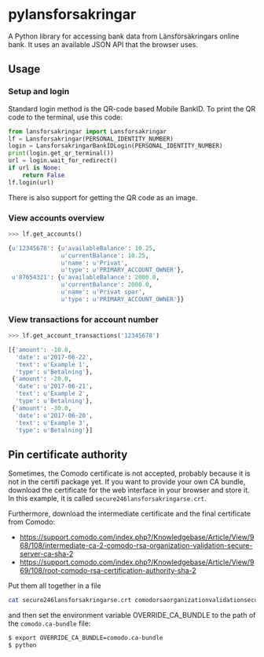 # pylansforsakringar

A Python library for accessing bank data from Länsförsäkringars online bank. It uses an available JSON API that the browser uses.

## Usage

### Setup and login

Standard login method is the QR-code based Mobile BankID. To print the QR code to the terminal, use this code:

```Python
from lansforsakringar import Lansforsakringar
lf = Lansforsakringar(PERSONAL_IDENTITY_NUMBER)
login = LansforsakringarBankIDLogin(PERSONAL_IDENTITY_NUMBER)
print(login.get_qr_terminal())
url = login.wait_for_redirect()
if url is None:
    return False
lf.login(url)
```

There is also support for getting the QR code as an image.


### View accounts overview

```Python
>>> lf.get_accounts()

{u'12345678': {u'availableBalance': 10.25,
               u'currentBalance': 10.25,
               u'name': u'Privat',
               u'type': u'PRIMARY_ACCOUNT_OWNER'},
 u'87654321': {u'availableBalance': 2000.0,
               u'currentBalance': 2000.0,
               u'name': u'Privat spar',
               u'type': u'PRIMARY_ACCOUNT_OWNER'}}
```

### View transactions for account number

```Python
>>> lf.get_account_transactions('12345678')

[{'amount': -10.0,
  'date': u'2017-06-22',
  'text': u'Example 1',
  'type': u'Betalning'},
 {'amount': -20.0,
  'date': u'2017-06-21',
  'text': u'Example 2',
  'type': u'Betalning'},
 {'amount': -30.0,
  'date': u'2017-06-20',
  'text': u'Example 3',
  'type': u'Betalning'}]
```

## Pin certificate authority
Sometimes, the Comodo certificate is not accepted, probably because it is not in the certifi package yet. If you want to provide your own CA bundle, download the certificate for the web interface in your browser and store it. In this example, it is called `secure246lansforsakringarse.crt`.

Furthermore, download the intermediate certificate and the final certificate from Comodo:
* https://support.comodo.com/index.php?/Knowledgebase/Article/View/968/108/intermediate-ca-2-comodo-rsa-organization-validation-secure-server-ca-sha-2
* https://support.comodo.com/index.php?/Knowledgebase/Article/View/969/108/root-comodo-rsa-certification-authority-sha-2

Put them all together in a file
```Bash
cat secure246lansforsakringarse.crt comodorsaorganizationvalidationsecureserverca.crt comodorsacertificationauthority.crt > comodo.ca-bundle
```

and then set the environment variable OVERRIDE_CA_BUNDLE to the path of the `comodo.ca-bundle` file:
```Bash
$ export OVERRIDE_CA_BUNDLE=comodo.ca-bundle
$ python
```
